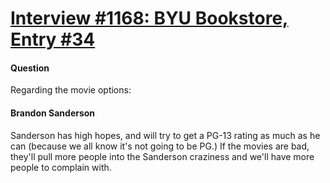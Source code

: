 # [Interview #1168: BYU Bookstore, Entry #34](https://www.theoryland.com/intvmain.php?i=1168#34)

#### Question

Regarding the movie options:

#### Brandon Sanderson

Sanderson has high hopes, and will try to get a PG-13 rating as much as he can (because we all know it's not going to be PG.) If the movies are bad, they'll pull more people into the Sanderson craziness and we'll have more people to complain with.

